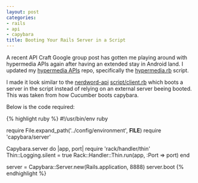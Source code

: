 ```yaml
---
layout: post
categories:
- rails
- api
- capybara
title: Booting Your Rails Server in a Script
---
```


A recent API Craft Google group post has gotten me playing around with hypermedia APIs again after having an extended stay in Android land. I updated my [hypermedia APIs](https://github.com/oestrich/hypermedia_rails) repo, specifically the [hypermedia.rb](https://github.com/oestrich/hypermedia_rails/blob/e8ddbacc9b8e9cee0da21739ccbd4345affa833b/hypermedia.rb) script.

I made it look similar to the [nerdword-api](https://github.com/smartlogic/nerdword-api) [script/client.rb](https://github.com/smartlogic/nerdword-api/blob/a28949c055ad0ba60136037f2063638c14039df8/script/client.rb) which boots a server in the script instead of relying on an external server beeing booted. This was taken from how Cucumber boots capybara.

Below is the code required:

{% highlight ruby %}
#!/usr/bin/env ruby

require File.expand_path('../config/environment',  __FILE__)
require 'capybara/server'

Capybara.server do |app, port|
  require 'rack/handler/thin'
  Thin::Logging.silent = true
  Rack::Handler::Thin.run(app, :Port => port)
end

server = Capybara::Server.new(Rails.application, 8888)
server.boot
{% endhighlight %}
